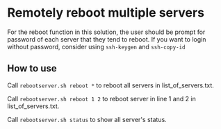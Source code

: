 # Remotely reboot multiple servers

For the reboot function in this solution, the user should be prompt for password of each server that they tend to reboot. 
If you want to login without password, consider using `ssh-keygen` and `ssh-copy-id`

## How to use

Call `rebootserver.sh reboot *` to reboot all servers in list_of_servers.txt.

Call `rebootserver.sh reboot 1 2` to reboot server in line 1 and 2 in list_of_servers.txt.

Call `rebootserver.sh status` to show all server's status.